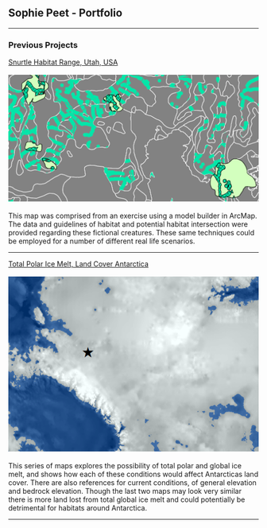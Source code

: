 ## Sophie Peet - Portfolio 
---

### Previous Projects

[Snurtle Habitat Range, Utah, USA](/projects/project1) <br><br>
<img src="images/map1_ofawesomeness.png?raw=true"/> <br><br>
This map was comprised from an exercise using a model builder in ArcMap. The data and guidelines of habitat and potential habitat intersection were provided regarding these fictional creatures. These same techniques could be employed for a number of different real life scenarios.

---
[Total Polar Ice Melt, Land Cover Antarctica](projects/AntarcticaMaps.pdf)<br><br>
<img src="images/map2_antarctica.png?raw=true"/> <br><br>
This series of maps explores the possibility of total polar and global ice melt, and shows how each of these conditions would affect Antarcticas land cover. There are also references for current conditions, of general elevation and bedrock elevation. Though the last two maps may look very similar there is more land lost from total global ice melt and could potentially be detrimental for habitats around Antarctica.

---

